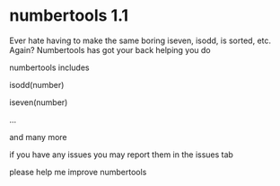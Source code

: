 # numbertools 1.1
Ever hate having to make the same boring iseven, isodd, is sorted, etc. Again? Numbertools has got your back helping you do 

numbertools includes

isodd(number)

iseven(number)

...

and many more

if you have any issues you may report them in the issues tab

please help me improve numbertools 
